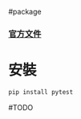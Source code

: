 #package 

### [官方文件](https://docs.pytest.org/en/latest/contents.html)

# 安裝

```bash
pip install pytest
```

#TODO 
